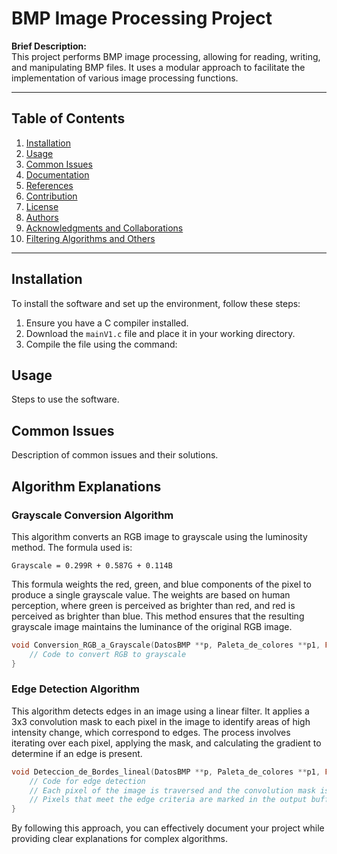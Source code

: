 # BMP Image Processing Project

**Brief Description:**  
This project performs BMP image processing, allowing for reading, writing, and manipulating BMP files. It uses a modular approach to facilitate the implementation of various image processing functions.

---

## Table of Contents

1. [Installation](#installation)
2. [Usage](#usage)
3. [Common Issues](#common-issues)
4. [Documentation](#documentation)
5. [References](#references)
6. [Contribution](#contribution)
7. [License](#license)
8. [Authors](#authors)
9. [Acknowledgments and Collaborations](#acknowledgments-and-collaborations)
10. [Filtering Algorithms and Others](#filtering-algorithms-and-others)

---

## Installation
To install the software and set up the environment, follow these steps:

1. Ensure you have a C compiler installed.
2. Download the `mainV1.c` file and place it in your working directory.
3. Compile the file using the command:

## Usage
Steps to use the software.

## Common Issues
Description of common issues and their solutions.

## Algorithm Explanations

### Grayscale Conversion Algorithm
This algorithm converts an RGB image to grayscale using the luminosity method. The formula used is:
```
Grayscale = 0.299R + 0.587G + 0.114B
```
This formula weights the red, green, and blue components of the pixel to produce a single grayscale value. The weights are based on human perception, where green is perceived as brighter than red, and red is perceived as brighter than blue. This method ensures that the resulting grayscale image maintains the luminance of the original RGB image.

```c
void Conversion_RGB_a_Grayscale(DatosBMP **p, Paleta_de_colores **p1, FILE **ptr_in, FILE **ptr_out, char *NombreDeImagen, int *decision) {
    // Code to convert RGB to grayscale
}
```

### Edge Detection Algorithm
This algorithm detects edges in an image using a linear filter. It applies a 3x3 convolution mask to each pixel in the image to identify areas of high intensity change, which correspond to edges. The process involves iterating over each pixel, applying the mask, and calculating the gradient to determine if an edge is present.

```c
void Deteccion_de_Bordes_lineal(DatosBMP **p, Paleta_de_colores **p1, FILE **ptr_in, FILE **ptr_out, char *NombreDeImagen, int *decision, int Mascara[][3]) {
    // Code for edge detection
    // Each pixel of the image is traversed and the convolution mask is applied.
    // Pixels that meet the edge criteria are marked in the output buffer.
}
```

By following this approach, you can effectively document your project while providing clear explanations for complex algorithms.